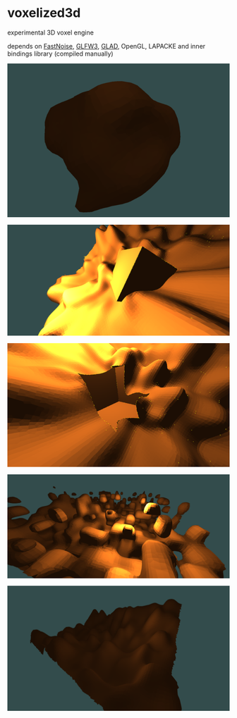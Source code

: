 # voxelized3d
experimental 3D voxel engine

depends on [FastNoise](https://github.com/Auburns/FastNoise), [GLFW3](http://www.glfw.org/), [GLAD](https://github.com/Dav1dde/glad), OpenGL, LAPACKE and inner bindings library (compiled manually)

![UMDC + sphere + noise (radius displacement)](imgs/umdc_sphere_displacement.png)

![sharp features are finally preserved !](imgs/sharp_features.png)

![difference](imgs/difference.png)

![some noise](imgs/noise1.png)

![noise terrain](imgs/noise_terrain.png)